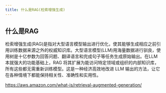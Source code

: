 ```yaml
---
title: 什么是RAG(检索增强生成)
---
```

## 什么是RAG
检索增强生成(RAG)是指对大型语言模型输出进行优化，使其能够生成相应之前引用训练数据来源之外的权威知识库。大型语言模型(LLM)用海量数据进行驯良，使用树是十亿参数为回答问题、翻译语言和完成句子等任务生成原始输出。在LLM本就强大的功能基础上，RAG 将其扩展为能访问特定领域或组织的内部知识库，所有这些都无需重新训练模型。这是一种经济高效地改进 LLM 输出的方法，让它在各种情境下都能保持相关性、准确性和实用性。


https://aws.amazon.com/what-is/retrieval-augmented-generation/